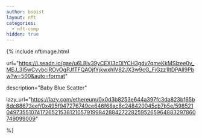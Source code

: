 ```yaml
---
author: bsoist
layout: nft
categories:
  - nft-comp
hidden: true
---
```

{% include nftimage.html 

url="https://i.seadn.io/gae/u6L8lv39yCEXI3cDlYCH3gdv7qmeKkMSlzee0v_MEJ_3I5wCvvbciROvOgPJfTFQAOjfYjkwxhIV82JX3w9cG_FiGzz1ltDPAIl9Pbw?w=500&auto=format"

description="Baby Blue Scatter"

lazy_url="https://lazy.com/ethereum/0x0d3b8253e644a397fc3da823bf65b8dc88673eef/0x495f947276749ce646f68ac8c248420045cb7b5e/5985210497355107417265215381210579199842884272282595265964883297860749099009"

%}

